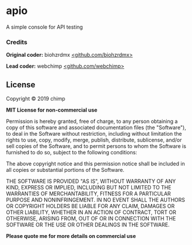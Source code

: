 # apio

A simple console for API testing

### Credits ###

**Original coder:** biohzrdmx [&lt;github.com/biohzrdmx&gt;](http://github.com/biohzrdmx)

**Lead coder:** webchimp [&lt;github.com/webchimp&gt;](http://github.com/webchimp)

## License ##
Copyright &copy; 2019 chimp

**MIT License for non-commercial use**

Permission is hereby granted, free of charge, to any person obtaining a copy of this software and associated documentation files (the "Software"), to deal in the Software without restriction, including without limitation the rights to use, copy, modify, merge, publish, distribute, sublicense, and/or sell copies of the Software, and to permit persons to whom the Software is furnished to do so, subject to the following conditions:

The above copyright notice and this permission notice shall be included in all copies or substantial portions of the Software.

THE SOFTWARE IS PROVIDED "AS IS", WITHOUT WARRANTY OF ANY KIND, EXPRESS OR IMPLIED, INCLUDING BUT NOT LIMITED TO THE WARRANTIES OF MERCHANTABILITY, FITNESS FOR A PARTICULAR PURPOSE AND NONINFRINGEMENT. IN NO EVENT SHALL THE AUTHORS OR COPYRIGHT HOLDERS BE LIABLE FOR ANY CLAIM, DAMAGES OR OTHER LIABILITY, WHETHER IN AN ACTION OF CONTRACT, TORT OR OTHERWISE, ARISING FROM, OUT OF OR IN CONNECTION WITH THE SOFTWARE OR THE USE OR OTHER DEALINGS IN THE SOFTWARE.

**Please quote me for more details on commercial use**
